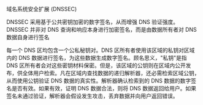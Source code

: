 域名系统安全扩展 (DNSSEC)

DNSSEC 采用基于公共密钥加密的数字签名，从而增强 DNS 验证强度。DNSSEC 并非对 DNS 查询和响应本身进行加密签名，而是由数据所有者对 DNS 数据自身进行签名

每一个 DNS 区均包含一个公私秘钥对。DNS 区所有者使用该区域的私钥对区域内的 DNS 数据进行签名，为这些数据生成数字签名。顾名思义，"私钥"是指 DNS 区所有者会对这些密钥材料保密。但是，该区域的公钥则在区域内公开发布，供全体用户检索。凡在区域内查找数据的递归解析器，还必需检索区域公钥，从而使用公钥验证 DNS 数据的真实性。解析器确认检索到的 DNS 数据的数字签名是否有效。如果有效，证明 DNS 数据合法，则将 DNS 数据返回给用户。如果签名未通过验证，解析器会假设发生攻击，丢弃数据并向用户返回错误。